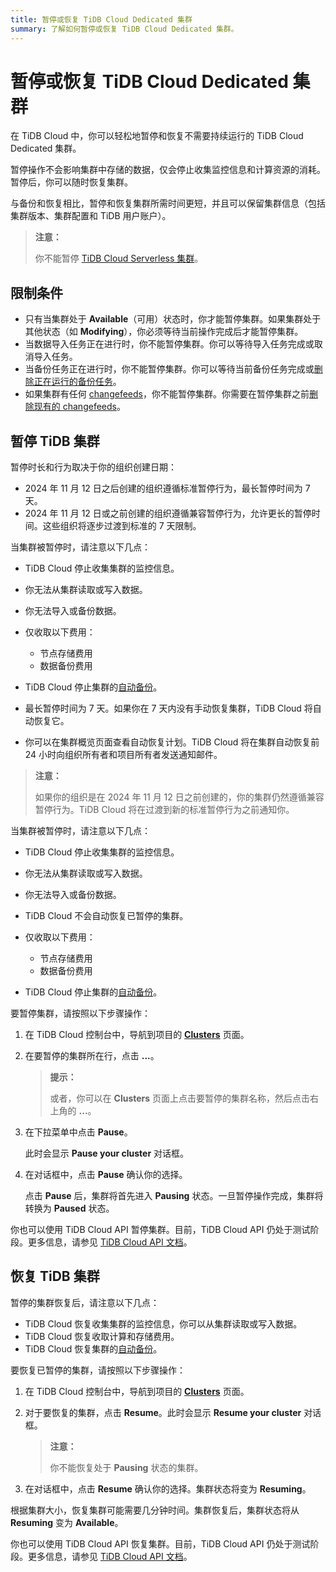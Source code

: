 ```yaml
---
title: 暂停或恢复 TiDB Cloud Dedicated 集群
summary: 了解如何暂停或恢复 TiDB Cloud Dedicated 集群。
---
```


# 暂停或恢复 TiDB Cloud Dedicated 集群

在 TiDB Cloud 中，你可以轻松地暂停和恢复不需要持续运行的 TiDB Cloud Dedicated 集群。

暂停操作不会影响集群中存储的数据，仅会停止收集监控信息和计算资源的消耗。暂停后，你可以随时恢复集群。

与备份和恢复相比，暂停和恢复集群所需时间更短，并且可以保留集群信息（包括集群版本、集群配置和 TiDB 用户账户）。

> **注意：**
>
> 你不能暂停 [TiDB Cloud Serverless 集群](/tidb-cloud/select-cluster-tier.md#tidb-cloud-serverless)。

## 限制条件

- 只有当集群处于 **Available**（可用）状态时，你才能暂停集群。如果集群处于其他状态（如 **Modifying**），你必须等待当前操作完成后才能暂停集群。
- 当数据导入任务正在进行时，你不能暂停集群。你可以等待导入任务完成或取消导入任务。
- 当备份任务正在进行时，你不能暂停集群。你可以等待当前备份任务完成或[删除正在运行的备份任务](/tidb-cloud/backup-and-restore.md#delete-a-running-backup-job)。
- 如果集群有任何 [changefeeds](/tidb-cloud/changefeed-overview.md)，你不能暂停集群。你需要在暂停集群之前[删除现有的 changefeeds](/tidb-cloud/changefeed-overview.md#delete-a-changefeed)。

## 暂停 TiDB 集群

暂停时长和行为取决于你的组织创建日期：

- 2024 年 11 月 12 日之后创建的组织遵循标准暂停行为，最长暂停时间为 7 天。
- 2024 年 11 月 12 日或之前创建的组织遵循兼容暂停行为，允许更长的暂停时间。这些组织将逐步过渡到标准的 7 天限制。

<SimpleTab>
<div label="标准暂停行为">

当集群被暂停时，请注意以下几点：

- TiDB Cloud 停止收集集群的监控信息。
- 你无法从集群读取或写入数据。
- 你无法导入或备份数据。
- 仅收取以下费用：

    - 节点存储费用
    - 数据备份费用

- TiDB Cloud 停止集群的[自动备份](/tidb-cloud/backup-and-restore.md#turn-on-auto-backup)。
- 最长暂停时间为 7 天。如果你在 7 天内没有手动恢复集群，TiDB Cloud 将自动恢复它。
- 你可以在集群概览页面查看自动恢复计划。TiDB Cloud 将在集群自动恢复前 24 小时向组织所有者和项目所有者发送通知邮件。

</div>
<div label="兼容暂停行为">

> **注意：**
>
> 如果你的组织是在 2024 年 11 月 12 日之前创建的，你的集群仍然遵循兼容暂停行为。TiDB Cloud 将在过渡到新的标准暂停行为之前通知你。

当集群被暂停时，请注意以下几点：

- TiDB Cloud 停止收集集群的监控信息。
- 你无法从集群读取或写入数据。
- 你无法导入或备份数据。
- TiDB Cloud 不会自动恢复已暂停的集群。
- 仅收取以下费用：

    - 节点存储费用
    - 数据备份费用

- TiDB Cloud 停止集群的[自动备份](/tidb-cloud/backup-and-restore.md#turn-on-auto-backup)。

</div>
</SimpleTab>

要暂停集群，请按照以下步骤操作：

1. 在 TiDB Cloud 控制台中，导航到项目的 [**Clusters**](https://tidbcloud.com/project/clusters) 页面。
2. 在要暂停的集群所在行，点击 **...**。

    > **提示：**
    >
    > 或者，你可以在 **Clusters** 页面上点击要暂停的集群名称，然后点击右上角的 **...**。

3. 在下拉菜单中点击 **Pause**。

    此时会显示 **Pause your cluster** 对话框。

4. 在对话框中，点击 **Pause** 确认你的选择。

    点击 **Pause** 后，集群将首先进入 **Pausing** 状态。一旦暂停操作完成，集群将转换为 **Paused** 状态。

你也可以使用 TiDB Cloud API 暂停集群。目前，TiDB Cloud API 仍处于测试阶段。更多信息，请参见 [TiDB Cloud API 文档](https://docs.pingcap.com/tidbcloud/api/v1beta)。

## 恢复 TiDB 集群

暂停的集群恢复后，请注意以下几点：

- TiDB Cloud 恢复收集集群的监控信息，你可以从集群读取或写入数据。
- TiDB Cloud 恢复收取计算和存储费用。
- TiDB Cloud 恢复集群的[自动备份](/tidb-cloud/backup-and-restore.md#turn-on-auto-backup)。

要恢复已暂停的集群，请按照以下步骤操作：

1. 在 TiDB Cloud 控制台中，导航到项目的 [**Clusters**](https://tidbcloud.com/project/clusters) 页面。
2. 对于要恢复的集群，点击 **Resume**。此时会显示 **Resume your cluster** 对话框。

    > **注意：**
    >
    > 你不能恢复处于 **Pausing** 状态的集群。

3. 在对话框中，点击 **Resume** 确认你的选择。集群状态将变为 **Resuming**。

根据集群大小，恢复集群可能需要几分钟时间。集群恢复后，集群状态将从 **Resuming** 变为 **Available**。

你也可以使用 TiDB Cloud API 恢复集群。目前，TiDB Cloud API 仍处于测试阶段。更多信息，请参见 [TiDB Cloud API 文档](https://docs.pingcap.com/tidbcloud/api/v1beta)。
